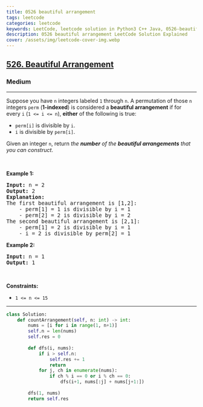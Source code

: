```yaml
---
title: 0526 beautiful arrangement
tags: leetcode
categories: leetcode
keywords: LeetCode, leetcode solution in Python3 C++ Java, 0526-beautiful-arrangement solution
description: 0526 beautiful arrangement LeetCode Solution Explained
cover: /assets/img/leetcode-cover-img.webp
---
```





<h2><a href="https://leetcode.com/problems/beautiful-arrangement/">526. Beautiful Arrangement</a></h2><h3>Medium</h3><hr><div><p>Suppose you have <code>n</code> integers labeled <code>1</code> through <code>n</code>. A permutation of those <code>n</code> integers <code>perm</code> (<strong>1-indexed</strong>) is considered a <strong>beautiful arrangement</strong> if for every <code>i</code> (<code>1 &lt;= i &lt;= n</code>), <strong>either</strong> of the following is true:</p>

<ul>
	<li><code>perm[i]</code> is divisible by <code>i</code>.</li>
	<li><code>i</code> is divisible by <code>perm[i]</code>.</li>
</ul>

<p>Given an integer <code>n</code>, return <em>the <strong>number</strong> of the <strong>beautiful arrangements</strong> that you can construct</em>.</p>

<p>&nbsp;</p>
<p><strong class="example">Example 1:</strong></p>

<pre><strong>Input:</strong> n = 2
<strong>Output:</strong> 2
<b>Explanation:</b> 
The first beautiful arrangement is [1,2]:
    - perm[1] = 1 is divisible by i = 1
    - perm[2] = 2 is divisible by i = 2
The second beautiful arrangement is [2,1]:
    - perm[1] = 2 is divisible by i = 1
    - i = 2 is divisible by perm[2] = 1
</pre>

<p><strong class="example">Example 2:</strong></p>

<pre><strong>Input:</strong> n = 1
<strong>Output:</strong> 1
</pre>

<p>&nbsp;</p>
<p><strong>Constraints:</strong></p>

<ul>
	<li><code>1 &lt;= n &lt;= 15</code></li>
</ul>
</div>

---




```python
class Solution:
    def countArrangement(self, n: int) -> int:
        nums = [i for i in range(1, n+1)]
        self.n = len(nums)
        self.res = 0
        
        def dfs(i, nums):
            if i > self.n: 
                self.res += 1
                return
            for j, ch in enumerate(nums):
                if ch % i == 0 or i % ch == 0:
                    dfs(i+1, nums[:j] + nums[j+1:])
        
        dfs(1, nums)
        return self.res
```
